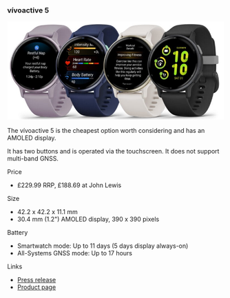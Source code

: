 

### vívoactive 5

![vivoactive-5-family-image-768x347](img/vivoactive-5-family-image-768x347.jpg)

The vívoactive 5 is the cheapest option worth considering and has an AMOLED display.

It has two buttons and is operated via the touchscreen. It does not support multi-band GNSS.

Price

- £229.99 RRP, £188.69 at John Lewis

Size

- 42.2 x 42.2 x 11.1 mm
- 30.4 mm (1.2") AMOLED display, 390 x 390 pixels

Battery

- Smartwatch mode: Up to 11 days (5 days display always-on)
- All-Systems GNSS mode: Up to 17 hours

Links

- [Press release](https://www.garmin.com/en-US/newsroom/press-release/sports-fitness/introducing-the-vivoactive-5-gps-smartwatch-from-garmin/)
- [Product page](https://www.garmin.com/en-GB/p/1057989)


